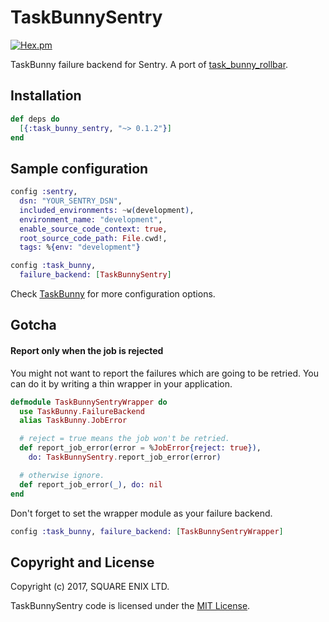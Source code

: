 # TaskBunnySentry

[![Hex.pm](https://img.shields.io/hexpm/l/task_bunny_sentry.svg "License")](LICENSE.md)

TaskBunny failure backend for Sentry. A port of [task_bunny_rollbar](https://github.com/shinyscorpion/task_bunny_rollbar).

## Installation

```elixir
def deps do
  [{:task_bunny_sentry, "~> 0.1.2"}]
end
```

## Sample configuration

```elixir
config :sentry,
  dsn: "YOUR_SENTRY_DSN",
  included_environments: ~w(development),
  environment_name: "development",
  enable_source_code_context: true,
  root_source_code_path: File.cwd!,
  tags: %{env: "development"}

config :task_bunny,
  failure_backend: [TaskBunnySentry]
```

Check [TaskBunny](https://github.com/shinyscorpion/task_bunny#failure-backends) for
more configuration options.

## Gotcha

#### Report only when the job is rejected

You might not want to report the failures which are going to be retried.
You can do it by writing a thin wrapper in your application.

```elixir
defmodule TaskBunnySentryWrapper do
  use TaskBunny.FailureBackend
  alias TaskBunny.JobError

  # reject = true means the job won't be retried.
  def report_job_error(error = %JobError{reject: true}),
    do: TaskBunnySentry.report_job_error(error)

  # otherwise ignore.
  def report_job_error(_), do: nil
end
```

Don't forget to set the wrapper module as your failure backend.

```elixir
config :task_bunny, failure_backend: [TaskBunnySentryWrapper]
```

## Copyright and License

Copyright (c) 2017, SQUARE ENIX LTD.

TaskBunnySentry code is licensed under the [MIT License](LICENSE.md).
